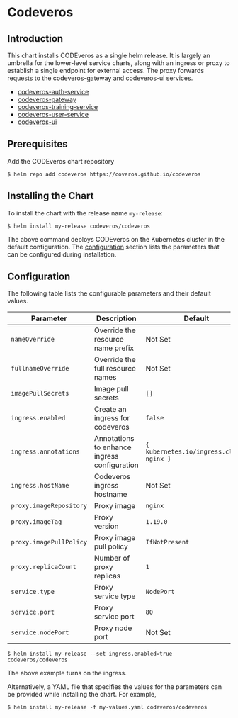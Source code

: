 # Codeveros

## Introduction

This chart installs CODEveros as a single helm release. It is largely an umbrella for the lower-level service
charts, along with an ingress or proxy to establish a single endpoint for external access. The proxy forwards requests 
to the codeveros-gateway and codeveros-ui services.

* [codeveros-auth-service](../codeveros-auth-service)
* [codeveros-gateway](../codeveros-gateway)
* [codeveros-training-service](../codeveros-training-service)
* [codeveros-user-service](../codeveros-user-service)
* [codeveros-ui](../codeveros-ui)

## Prerequisites

Add the CODEveros chart repository

```shell script
$ helm repo add codeveros https://coveros.github.io/codeveros
```

## Installing the Chart

To install the chart with the release name `my-release`:

```shell script
$ helm install my-release codeveros/codeveros
```

The above command deploys CODEveros on the Kubernetes cluster in the default configuration. The [configuration](#configuration) 
section lists the parameters that can be configured during installation.

## Configuration

The following table lists the configurable parameters and their default values.

| Parameter                      | Description                                  | Default                                  |
| ------------------------------ | -------------------------------------------- | ---------------------------------------  |
| `nameOverride`                 | Override the resource name prefix            | Not Set                                  |
| `fullnameOverride`             | Override the full resource names             | Not Set                                  |
| `imagePullSecrets`             | Image pull secrets                           | `[]`                                     |
| `ingress.enabled`              | Create an ingress for codeveros              | `false`                                  |
| `ingress.annotations`          | Annotations to enhance ingress configuration | `{ kubernetes.io/ingress.class: nginx }` |
| `ingress.hostName`             | Codeveros ingress hostname                   | Not Set                                  |
| `proxy.imageRepository`        | Proxy image                                  | `nginx`                                  |
| `proxy.imageTag`               | Proxy version                                | `1.19.0`                                 |
| `proxy.imagePullPolicy`        | Proxy image pull policy                      | `IfNotPresent`                           |
| `proxy.replicaCount`           | Number of proxy replicas                     | `1`                                      |
| `service.type`                 | Proxy service type                           | `NodePort`                               |
| `service.port`                 | Proxy service port                           | `80`                                     |
| `service.nodePort`             | Proxy node port                              | Not Set                                  |


```shell script
$ helm install my-release --set ingress.enabled=true codeveros/codeveros
```
The above example turns on the ingress.

Alternatively, a YAML file that specifies the values for the parameters can be provided while installing the chart.
For example,

```shell script
$ helm install my-release -f my-values.yaml codeveros/codeveros
```
